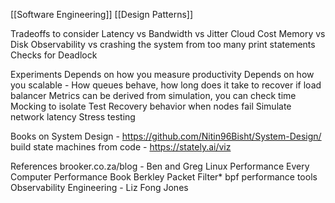 [[Software Engineering]] [[Design Patterns]]

Tradeoffs to consider
Latency vs Bandwidth vs Jitter
Cloud Cost
Memory vs Disk
Observability vs crashing the system from too many print statements
Checks for Deadlock

Experiments
Depends on how you measure productivity
Depends on how you scalable - How queues behave, how long does it take to recover if load balancer
Metrics can be derived from simulation, you can check time
Mocking to isolate
Test Recovery behavior when nodes fail
Simulate network latency
Stress testing


Books on System Design - https://github.com/Nitin96Bisht/System-Design/
build state machines from code - https://stately.ai/viz

References
brooker.co.za/blog - 
Ben and Greg Linux Performance
Every Computer Performance Book
Berkley Packet Filter* bpf performance tools
Observability Engineering - Liz Fong Jones